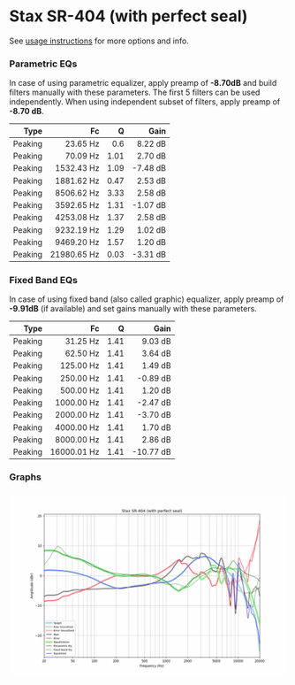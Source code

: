 # Stax SR-404 (with perfect seal)
See [usage instructions](https://github.com/jaakkopasanen/AutoEq#usage) for more options and info.

### Parametric EQs
In case of using parametric equalizer, apply preamp of **-8.70dB** and build filters manually
with these parameters. The first 5 filters can be used independently.
When using independent subset of filters, apply preamp of **-8.70 dB**.

| Type    | Fc          |    Q | Gain     |
|--------:|------------:|-----:|---------:|
| Peaking | 23.65 Hz    | 0.6  | 8.22 dB  |
| Peaking | 70.09 Hz    | 1.01 | 2.70 dB  |
| Peaking | 1532.43 Hz  | 1.09 | -7.48 dB |
| Peaking | 1881.62 Hz  | 0.47 | 2.53 dB  |
| Peaking | 8506.62 Hz  | 3.33 | 2.58 dB  |
| Peaking | 3592.65 Hz  | 1.31 | -1.07 dB |
| Peaking | 4253.08 Hz  | 1.37 | 2.58 dB  |
| Peaking | 9232.19 Hz  | 1.29 | 1.02 dB  |
| Peaking | 9469.20 Hz  | 1.57 | 1.20 dB  |
| Peaking | 21980.65 Hz | 0.03 | -3.31 dB |

### Fixed Band EQs
In case of using fixed band (also called graphic) equalizer, apply preamp of **-9.91dB**
(if available) and set gains manually with these parameters.

| Type    | Fc          |    Q | Gain      |
|--------:|------------:|-----:|----------:|
| Peaking | 31.25 Hz    | 1.41 | 9.03 dB   |
| Peaking | 62.50 Hz    | 1.41 | 3.64 dB   |
| Peaking | 125.00 Hz   | 1.41 | 1.49 dB   |
| Peaking | 250.00 Hz   | 1.41 | -0.89 dB  |
| Peaking | 500.00 Hz   | 1.41 | 1.20 dB   |
| Peaking | 1000.00 Hz  | 1.41 | -2.47 dB  |
| Peaking | 2000.00 Hz  | 1.41 | -3.70 dB  |
| Peaking | 4000.00 Hz  | 1.41 | 1.70 dB   |
| Peaking | 8000.00 Hz  | 1.41 | 2.86 dB   |
| Peaking | 16000.01 Hz | 1.41 | -10.77 dB |

### Graphs
![](./Stax%20SR-404%20(with%20perfect%20seal).png)